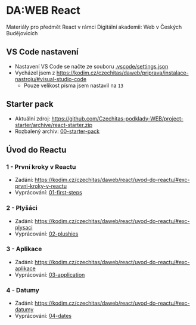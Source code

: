 # DA:WEB React

Materiály pro předmět React v rámci Digitální akademii: Web v Českých Budějovicích

## VS Code nastavení

- Nastavení VS Code se načte ze souboru [.vscode/settings.json](.vscode/settings.json)
- Vycházel jsem z https://kodim.cz/czechitas/daweb/priprava/instalace-nastroju/#visual-studio-code
  - Pouze velikost písma jsem nastavil na `13`

## Starter pack

- Aktuální zdroj: https://github.com/Czechitas-podklady-WEB/project-starter/archive/react-starter.zip
- Rozbalený archiv: [00-starter-pack](00-starter-pack)

## Úvod do Reactu

### 1 - První kroky v Reactu

- Zadání: https://kodim.cz/czechitas/daweb/react/uvod-do-reactu/#exc-prvni-kroky-v-reactu
- Vyprácování: [01-first-steps](01-react-start/01-first-steps)

### 2 - Plyšáci

- Zadání: https://kodim.cz/czechitas/daweb/react/uvod-do-reactu/#exc-plysaci
- Vyprácování: [02-plushies](01-react-start/02-plushies)

### 3 - Aplikace

- Zadání: https://kodim.cz/czechitas/daweb/react/uvod-do-reactu/#exc-aplikace
- Vyprácování: [03-application](01-react-start/03-application)

### 4 - Datumy

- Zadání: https://kodim.cz/czechitas/daweb/react/uvod-do-reactu/#exc-datumy
- Vyprácování: [04-dates](01-react-start/04-dates)
